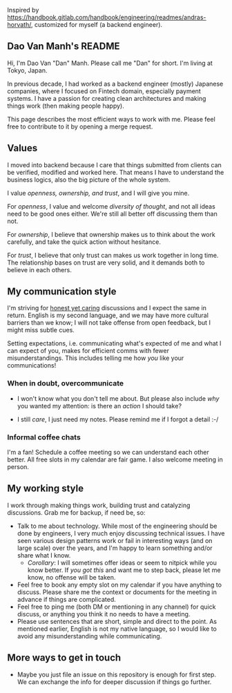Inspired by https://handbook.gitlab.com/handbook/engineering/readmes/andras-horvath/, customized for myself (a backend engineer).

## Dao Van Manh's README

Hi, I'm Dao Van "Dan" Manh. Please call me "Dan" for short.
I'm living at Tokyo, Japan.

In previous decade, I had worked as a backend engineer (mostly) Japanese companies, where I focused on Fintech domain, especially payment systems. I have a
passion for creating clean architectures and making things work (then making people happy).

This page describes the most efficient ways to work with me.
Please feel free to contribute to it by opening a merge request.

## Values

I moved into backend because I care that things submitted from clients can be verified, modified and worked here. That means I have to understand the business logics, also the big picture of the whole system.

I value _openness, ownership, and trust_, and I will give you mine.

For _openness_, I value and welcome _diversity of thought_, and not all ideas need to be good
ones either. We're still all better off discussing them than not.

For _ownership_, I believe that ownership makes us to think about the work carefully, and take the quick action without hesitance.

For _trust_, I believe that only trust can makes us work together in long time. The relationship bases on trust are very solid, and it demands both to believe in each others. 

## My communication style

I'm striving for [honest yet
caring](https://en.wikipedia.org/wiki/Radical_Candor) discussions and I expect
the same in return. English is my second language, and we may have more
cultural barriers than we know; I will not take offense from open feedback, but
I might miss subtle cues.

Setting expectations, i.e. communicating what's expected of me and what I can
expect of you, makes for efficient comms with fewer misunderstandings. This
includes telling me how _you_ like your communications!

### When in doubt, overcommunicate

- I won't know what you don't tell me about. But please also include _why_ you
wanted my attention: is there an _action_ I should take?

- I still _care_, I just need my notes. Please remind me if I forgot a detail
  :-/ 

### Informal coffee chats

I'm a fan! Schedule a coffee meeting so
we can understand each other better.  All free slots in my calendar are fair
game. I also welcome meeting in person.

## My working style

I work through making things work, building trust and catalyzing
discussions. Grab me for backup, if need be, so:
- Talk to me about technology. While most of the engineering should be done by
engineers, I very much enjoy discussing technical issues. I have
seen various design patterns work or fail in interesting ways (and on large
scale) over the years, and I'm happy to learn something and/or share what I
know.
  - *Corollary*: I will sometimes offer ideas or seem to nitpick while you know
better. If _you got this_ and want me to step back, please let me know, no
offense will be taken.
- Feel free to book any empty slot on my calendar if you have anything to discuss. Please share me the context or documents for the meeting in advance if things are complicated.
- Feel free to ping me (both DM or mentioning in any channel) for quick discuss, or anything you think it no needs to have a meeting. 
- Please use sentences that are short, simple and direct to the point. As mentioned earlier, English is not my native language, so I would like to avoid any misunderstanding while communicating.
 
## More ways to get in touch

- Maybe you just file an issue on this repository is enough for first step. We can exchange the info for deeper discussion if things go further. 
